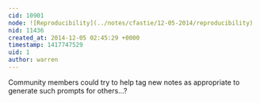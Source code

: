 ```yaml
---
cid: 10901
node: ![Reproducibility](../notes/cfastie/12-05-2014/reproducibility)
nid: 11436
created_at: 2014-12-05 02:45:29 +0000
timestamp: 1417747529
uid: 1
author: warren
---
```


Community members could try to help tag new notes as appropriate to generate such prompts for others...?